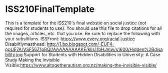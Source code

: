 # ISS210FinalTemplate
This is a template for the ISS210's final webstie on social justice (not required for students to use).
You should use this file to drop citations for all the images, articles, etc. that you use. 
Be sure to replace the following with your substitions.
ISSFront: https://www.every.org/racial-justice
Disabiltiymasthead: http://1.bp.blogspot.com/-EUF4-ppUE7A/VSF56Z1pBQI/AAAAAAAAAKE/kIis11bHJmw/s1600/Hidden%2Bdisability.jpg
Support for Students with Hidden Disabilities in University: A Case Study
Making the Invisible Visible:https://www.altogetherautism.org.nz/making-the-invisible-visible/
